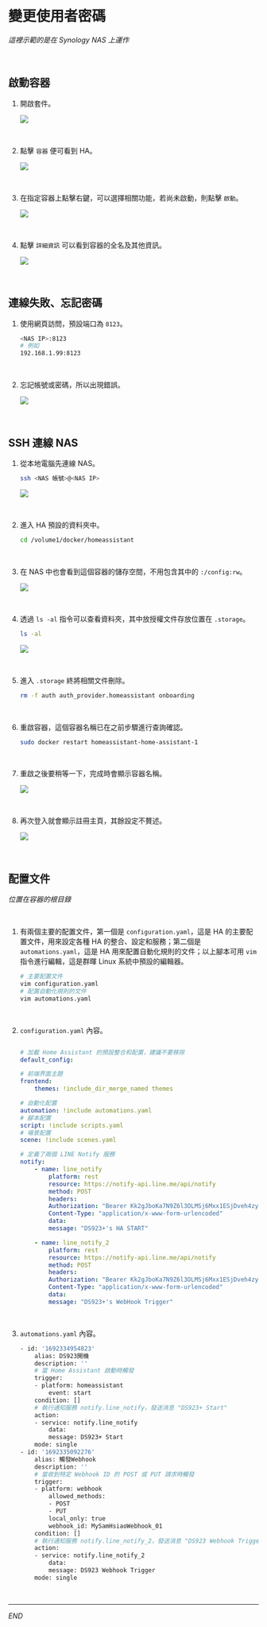# 變更使用者密碼

_這裡示範的是在 Synology NAS 上運作_

<br>

## 啟動容器

1. 開啟套件。

    ![](images/img_01.png)

<br>

2. 點擊 `容器` 便可看到 HA。

    ![](images/img_02.png)

<br>

3. 在指定容器上點擊右鍵，可以選擇相關功能，若尚未啟動，則點擊 `啟動`。

    ![](images/img_03.png)

<br>

4. 點擊 `詳細資訊` 可以看到容器的全名及其他資訊。

    ![](images/img_04.png)

<br>

## 連線失敗、忘記密碼

1. 使用網頁訪問，預設端口為 `8123`。

    ```bash
    <NAS IP>:8123
    # 例如
    192.168.1.99:8123
    ```

<br>

2. 忘記帳號或密碼，所以出現錯誤。

    ![](images/img_08.png)

<br>

## SSH 連線 NAS

1. 從本地電腦先連線 NAS。

    ```bash
    ssh <NAS 帳號>@<NAS IP>
    ```

    ![](images/img_05.png)

<br>

2. 進入 HA 預設的資料夾中。

    ```bash
    cd /volume1/docker/homeassistant
    ```

<br>

3. 在 NAS 中也會看到這個容器的儲存空間，不用包含其中的 `:/config:rw`。

    ![](images/img_06.png)

<br>

4. 透過 `ls -al` 指令可以查看資料夾，其中放授權文件存放位置在 `.storage`。

    ```bash
    ls -al
    ```

    ![](images/img_07.png)

<br>

5. 進入 `.storage` 終將相關文件刪除。

    ```bash
    rm -f auth auth_provider.homeassistant onboarding
    ```

<br>

6. 重啟容器，這個容器名稱已在之前步驟進行查詢確認。

    ```bash
    sudo docker restart homeassistant-home-assistant-1
    ```

<br>

7. 重啟之後要稍等一下，完成時會顯示容器名稱。

    ![](images/img_09.png)

<br>

8. 再次登入就會顯示註冊主頁，其餘設定不贅述。

    ![](images/img_10.png)

<br>

## 配置文件

_位置在容器的根目錄_

<br>

1. 有兩個主要的配置文件，第一個是 `configuration.yaml`，這是 HA 的主要配置文件，用來設定各種 HA 的整合、設定和服務；第二個是 `automations.yaml`，這是 HA 用來配置自動化規則的文件；以上腳本可用 `vim` 指令進行編輯，這是群暉 Linux 系統中預設的編輯器。

    ```bash
    # 主要配置文件
    vim configuration.yaml
    # 配置自動化規則的文件
    vim automations.yaml
    ```

<br>

2. `configuration.yaml` 內容。

    ```yaml

    # 加載 Home Assistant 的預設整合和配置，建議不要移除
    default_config:

    # 前端界面主題
    frontend:
        themes: !include_dir_merge_named themes

    # 自動化配置
    automation: !include automations.yaml
    # 腳本配置
    script: !include scripts.yaml
    # 場景配置
    scene: !include scenes.yaml

    # 定義了兩個 LINE Notify 服務
    notify:
        - name: line_notify
            platform: rest
            resource: https://notify-api.line.me/api/notify
            method: POST
            headers:
            Authorization: "Bearer Kk2gJboKa7N9Z6l3OLMSj6Mxx1ESjDveh4zyIsq3zHz"
            Content-Type: "application/x-www-form-urlencoded"
            data:
            message: "DS923+'s HA START"

        - name: line_notify_2
            platform: rest
            resource: https://notify-api.line.me/api/notify
            method: POST
            headers:
            Authorization: "Bearer Kk2gJboKa7N9Z6l3OLMSj6Mxx1ESjDveh4zyIsq3zHz"
            Content-Type: "application/x-www-form-urlencoded"
            data:
            message: "DS923+'s WebHook Trigger"
    ```

<br>

3. `automations.yaml` 內容。

    ```bash
    - id: '1692334954823'
        alias: DS923開機
        description: ''
        # 當 Home Assistant 啟動時觸發
        trigger:
        - platform: homeassistant
            event: start
        condition: []
        # 執行通知服務 notify.line_notify，發送消息 "DS923+ Start"
        action:
        - service: notify.line_notify
            data:
            message: DS923+ Start
        mode: single
    - id: '1692335092276'
        alias: 觸發Webhook
        description: ''
        # 當收到特定 Webhook ID 的 POST 或 PUT 請求時觸發
        trigger:
        - platform: webhook
            allowed_methods:
            - POST
            - PUT
            local_only: true
            webhook_id: MySamHsiaoWebhook_01
        condition: []
        # 執行通知服務 notify.line_notify_2，發送消息 "DS923 Webhook Trigger"
        action:
        - service: notify.line_notify_2
            data:
            message: DS923 Webhook Trigger
        mode: single
    ```

<br>

___

_END_